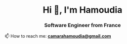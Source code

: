 <h1 align="center">Hi 👋, I'm Hamoudia</h1>
<h3 align="center">Software Engineer from France</h3>

📫 How to reach me: **camarahamoudia@gmail.com**
<!--
**HamCam203/HamCam203** is a ✨ _special_ ✨ repository because its `README.md` (this file) appears on your GitHub profile.

Here are some ideas to get you started:

- 🔭 I’m currently working on ...
- 🌱 I’m currently learning ...
- 👯 I’m looking to collaborate on ...
- 🤔 I’m looking for help with ...
- 💬 Ask me about ...
- 📫 How to reach me: ...
- 😄 Pronouns: ...
- ⚡ Fun fact: ...
-->
